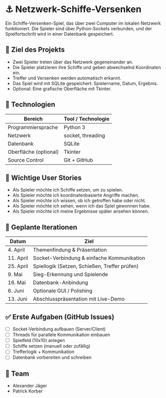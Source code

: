 # ⚓ Netzwerk-Schiffe-Versenken

Ein Schiffe-Versenken-Spiel, das über zwei Computer im lokalen Netzwerk funktioniert. Die Spieler sind über Python-Sockets verbunden, und der Spielfortschritt wird in einer Datenbank gespeichert.

## 🎯 Ziel des Projekts

- Zwei Spieler treten über das Netzwerk gegeneinander an.
- Die Spieler platzieren ihre Schiffe und geben abwechselnd Koordinaten ein.
- Treffer und Versenken werden automatisch erkannt.
- Das Spiel wird mit SQLite gespeichert: Spielername, Datum, Ergebnis.
- Optional: Eine grafische Oberfläche mit Tkinter.

## 🧩 Technologien

| Bereich             | Tool / Technologie   |
|---------------------|----------------------|
| Programmiersprache  | Python 3             |
| Netzwerk            | socket, threading    |
| Datenbank           | SQLite               |
| Oberfläche (optional) | Tkinter           |
| Source Control      | Git + GitHub         |

## 📌 Wichtige User Stories

- Als Spieler möchte ich Schiffe setzen, um zu spielen.
- Als Spieler möchte ich koordinatenbasierte Angriffe machen.
- Als Spieler möchte ich wissen, ob ich getroffen habe oder nicht.
- Als Spieler möchte ich sehen, wenn ich das Spiel gewonnen habe.
- Als Spieler möchte ich meine Ergebnisse später ansehen können.

## 🔁 Geplante Iterationen

| Datum      | Ziel                                            |
|------------|--------------------------------------------------|
| 4. April   | Themenfindung & Präsentation                    |
| 11. April  | Socket-Verbindung & einfache Kommunikation      |
| 25. April  | Spiellogik (Setzen, Schießen, Treffer prüfen)   |
| 9. Mai     | Sieg-Erkennung und Spielende                    |
| 16. Mai    | Datenbank-Anbindung                             |
| 6. Juni    | Optionale GUI / Polishing                       |
| 13. Juni   | Abschlusspräsentation mit Live-Demo             |

## ✅ Erste Aufgaben (GitHub Issues)

- [ ] Socket-Verbindung aufbauen (Server/Client)
- [ ] Threads für parallele Kommunikation einbauen
- [ ] Spielfeld (10x10) anlegen
- [ ] Schiffe setzen (manuell oder zufällig)
- [ ] Trefferlogik + Kommunikation
- [ ] Datenbank vorbereiten und schreiben

## 👥 Team

- Alexander Jäger
- Patrick Korber
